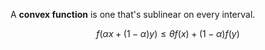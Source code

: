 A **convex function** is one that's sublinear on every interval.

$$
f\left(\alpha x + (1-\alpha)y \right)\leq \theta f(x) + (1-\alpha)f(y)
$$